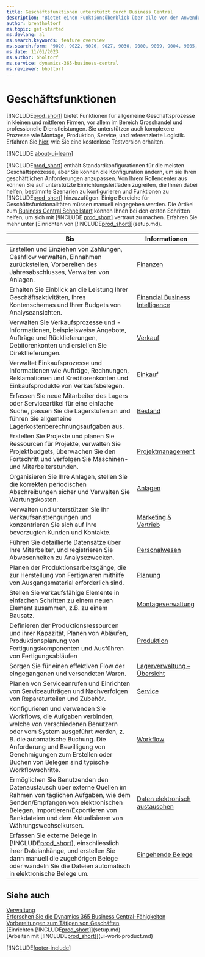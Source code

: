 ```yaml
---
title: Geschäftsfunktionen unterstützt durch Business Central
description: "Bietet einen Funktionsüberblick über alle von den Anwendungsbereichen unterstützten Geschäftsfunktionen und Abteilungen, wie z.\_B. Finanzen, Bestand und Projektmanagement."
author: brentholtorf
ms.topic: get-started
ms.devlang: al
ms.search.keywords: feature overview
ms.search.form: '9020, 9022, 9026, 9027, 9030, 9000, 9009, 9004, 9005, 9024, 9006, 9007, 9010, 9016, 9017'
ms.date: 11/01/2023
ms.author: bholtorf
ms.service: dynamics-365-business-central
ms.reviewer: bholtorf
---
```

# Geschäftsfunktionen

[!INCLUDE[prod_short](includes/prod_short.md)] bietet Funktionen für allgemeine Geschäftsprozesse in kleinen und mittleren Firmen, vor allem im Bereich Grosshandel und professionelle Dienstleistungen. Sie unterstützen auch komplexere Prozesse wie Montage, Produktion, Service, und referenzierte Logistik. Erfahren Sie [hier](trial-signup.md), wie Sie eine kostenlose Testversion erhalten.  

[!INCLUDE [about-ui-learn](includes/about-ui-learn.md)]

[!INCLUDE[prod_short](includes/prod_short.md)] enthält Standardkonfigurationen für die meisten Geschäftsprozesse, aber Sie können die Konfiguration ändern, um sie Ihren geschäftlichen Anforderungen anzupassen. Von Ihrem Rollencenter aus können Sie auf unterstützte Einrichtungsleitfäden zugreifen, die Ihnen dabei helfen, bestimmte Szenarien zu konfigurieren und Funktionen zu [!INCLUDE[prod_short](includes/prod_short.md)] hinzuzufügen. Einige Bereiche für Geschäftsfunktionalitäten müssen manuell eingegeben werden. Die Artikel zum [Business Central Schnellstart](quick-start-business-central.md) können Ihnen bei den ersten Schritten helfen, um sich mit [!INCLUDE [prod_short](includes/prod_short.md)] vertraut zu machen. Erfahren Sie mehr unter [Einrichten von [!INCLUDE[prod_short](includes/prod_short.md)]](setup.md).

| Bis | Informationen |
| --- | --- |
|Erstellen und Einziehen von Zahlungen, Cashflow verwalten, Einnahmen zurückstellen, Vorbereiten des Jahresabschlusses, Verwalten von Anlagen.|[Finanzen](finance.md)|
|Erhalten Sie Einblick an die Leistung Ihrer Geschäftsaktivitäten, Ihres Kontenschemas und Ihrer Budgets von Analyseansichten.|[Financial Business Intelligence](bi.md)|
|Verwalten Sie Verkaufsprozesse und -Informationen, beispielsweise Angebote, Aufträge und Rücklieferungen, Debitorenkonten und erstellen Sie Direktlieferungen.|[Verkauf](sales-manage-sales.md)|
|Verwaltet Einkaufsprozesse und Informationen wie Aufträge, Rechnungen, Reklamationen und Kreditorenkonten und Einkaufsprodukte von Verkaufsbelegen. |[Einkauf](purchasing-manage-purchasing.md)|
|Erfassen Sie neue Mitarbeiter des Lagers oder Serviceartikel für eine einfache Suche, passen Sie die Lagerstufen an und führen Sie allgemeine Lagerkostenberechnungsaufgaben aus.|[Bestand](inventory-manage-inventory.md)|
|Erstellen Sie Projekte und planen Sie Ressourcen für Projekte, verwalten Sie Projektbudgets, überwachen Sie den Fortschritt und verfolgen Sie Maschinen- und Mitarbeiterstunden.|[Projektmanagement](projects-manage-projects.md)|
|Organisieren Sie Ihre Anlagen, stellen Sie die korrekten periodischen Abschreibungen sicher und Verwalten Sie Wartungskosten.|[Anlagen](fa-manage.md)|
|Verwalten und unterstützen Sie Ihr Verkaufsanstrengungen und konzentrieren Sie sich auf Ihre bevorzugten Kunden und Kontakte.|[Marketing &amp; Vertrieb](marketing-relationship-management.md)|
|Führen Sie detaillierte Datensätze über Ihre Mitarbeiter, und registrieren Sie Abwesenheiten zu Analysezwecken. |[Personalwesen](hr-manage-human-resources.md)|
|Planen der Produktionsarbeitsgänge, die zur Herstellung von Fertigwaren mithilfe von Ausgangsmaterial erforderlich sind.|[Planung](production-planning.md)|
|Stellen Sie verkaufsfähige Elemente in einfachen Schritten zu einem neuen Element zusammen, z.B. zu einem Bausatz.|[Montageverwaltung](assembly-assemble-items.md)|
|Definieren der Produktionsressourcen und ihrer Kapazität, Planen von Abläufen, Produktionsplanung von Fertigungskomponenten und Ausführen von Fertigungsabläufen|[Produktion](production-manage-manufacturing.md)|
|Sorgen Sie für einen effektiven Flow der eingegangenen und versendeten Waren.|[Lagerverwaltung – Übersicht](design-details-warehouse-management.md)|
|Planen von Serviceanrufen und Einrichten von Serviceaufträgen und Nachverfolgen von Reparaturteilen und Zubehör.|[Service](service-service.md)|
|Konfigurieren und verwenden Sie Workflows, die Aufgaben verbinden, welche von verschiedenen Benutzern oder vom System ausgeführt werden, z. B. die automatische Buchung. Die Anforderung und Bewilligung von Genehmigungen zum Erstellen oder Buchen von Belegen sind typische Workflowschritte.|[Workflow](across-workflow.md)|
|Ermöglichen Sie Benutzenden den Datenaustausch über externe Quellen im Rahmen von täglichen Aufgaben, wie dem Senden/Empfangen von elektronischen Belegen, Importieren/Exportieren von Bankdateien und dem Aktualisieren von Währungswechselkursen.|[Daten elektronisch austauschen](across-data-exchange.md)|
|Erfassen Sie externe Belege in [!INCLUDE[prod_short](includes/prod_short.md)], einschliesslich ihrer Dateianhänge, und erstellen Sie dann manuell die zugehörigen Belege oder wandeln Sie die Dateien automatisch in elektronische Belege um.|[Eingehende Belege](across-income-documents.md)|

## Siehe auch 

[Verwaltung](admin-setup-and-administration.md)    
[Erforschen Sie die Dynamics 365 Business Central-Fähigkeiten](https://dynamics.microsoft.com/business-central/capabilities/)  
[Vorbereitungen zum Tätigen von Geschäften](ui-get-ready-business.md)  
[Einrichten [!INCLUDE[prod_short](includes/prod_short.md)]](setup.md)   
[Arbeiten mit [!INCLUDE[prod_short](includes/prod_short.md)]](ui-work-product.md)   

[!INCLUDE[footer-include](includes/footer-banner.md)]
